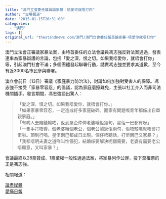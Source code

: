 ```yaml
---
title: "澳門立會委任議員論家暴：唔愛你就唔打你"
author: "立場報道"
date: "2015-01-15T20:31:00"
categories:
  - "澳門"
tags: []
original_url: "thestandnews.com/澳門/澳門立會委任議員論家暴-唔愛你就唔打你"
---
```

澳門立法會正審議家暴法案，由特首委任的立法會議員馮志強反對法案通過，發表連串為家暴辯護的言論，包括「愛之深，恨之切。如果我唔愛你，就唔會打你」等，引起澳門社會不滿；多個團體發起聯署行動，譴責馮志強並要求其道歉，至今有近3000名市民參與聯署。

澳立會前日（13日）審議《家庭暴力防治法》，討論如何加強對受害人的保障。馮志強不接受「家暴零容忍」的倡議，認為家庭磨擦難免，主張以社工介入而非司法機關插手。發言期間，馮志強語出驚人：

> 「愛之深，恨之切。如果我唔愛你，就唔會打你。」  
> 「如果家暴零容忍，一定造成好多家庭破碎。而家有問題嘅青年都係出自單親家庭。」  
> 「有啲人去賭錢輸咗，返到屋企仲俾老婆哦佢幾句，星佢一巴都有呀」  
> 「一隻手打唔響，個老婆哦個老公，個老公鬧返佢兩句，佢唔駁嘴就唔會打佢啦。頂到行喎，星佢兩巴都成日出現。個仔唔聽話，打佢兩巴又家暴？」「我都唔明夫妻之道咩叫性侵犯，結婚係要解決呢個需要，老婆有需要老公唔願意，又叫家暴？」

會議最終以28票贊成、1票棄權一般性通過法案，將家暴列作公罪，投下棄權票的正是馮志強。

相關報道：

[論盡媒體](http://web.archive.org/web/20210628183541/http://aamacau.com/2015/01/13/%E5%94%94%E6%84%9B%E4%BD%A0%E5%B0%B1%E5%94%94%E6%89%93%E4%BD%A0%EF%BC%81-%E5%9B%A7-%E5%AE%B6%E6%9A%B4%E6%B3%95%E9%A6%AE%E5%BC%B7%E5%8F%88%E5%B0%84%E6%AD%AA/)  
[愛瞞日報](http://web.archive.org/web/20210628183541/https://www.facebook.com/macauconcealers/photos/a.158212900914486.37247.153478958054547/770224809713289/?type=1)